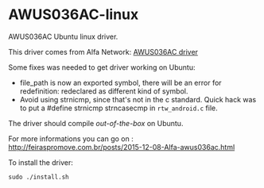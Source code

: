 # AWUS036AC-linux

AWUS036AC Ubuntu linux driver.

This driver comes from Alfa Network:
[AWUS036AC driver](http://www.alfa.com.tw/download_show.php?combo_0=11)

Some fixes was needed to get driver working on Ubuntu:

 - file_path is now an exported symbol, there will be an error for redefinition: redeclared as different kind of symbol.
 - Avoid using strnicmp, since that's not in the c standard. 
   Quick hack was to put a #define strnicmp strncasecmp in `rtw_android.c` file. 

The driver should compile *out-of-the-box* on Ubuntu.

For more informations you can go on : http://feiraspromove.com.br/posts/2015-12-08-Alfa-awus036ac.html

To install the driver: 

`sudo ./install.sh`
